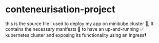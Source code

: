 # conteneurisation-project
this is the source file I used to deploy my app on minikube cluster 🦈, It contains the necessary manifests 📁 to have an up-and-running ✅ kubernetes cluster and exposing its functionality using an Ingress🕴️
